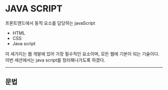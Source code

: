 # JAVA SCRIPT

프론트앤드에서 동적 요소를 담당하는 javaScript

- HTML
- CSS
- Java script

이 세가지는 웹 개발에 있어 가장 필수적인 요소이며, 모든 웹에 기본이 되는 기술이다. 이번 세션에서는 java script를 정리해나가도록 하겠다.

___

## 문법
